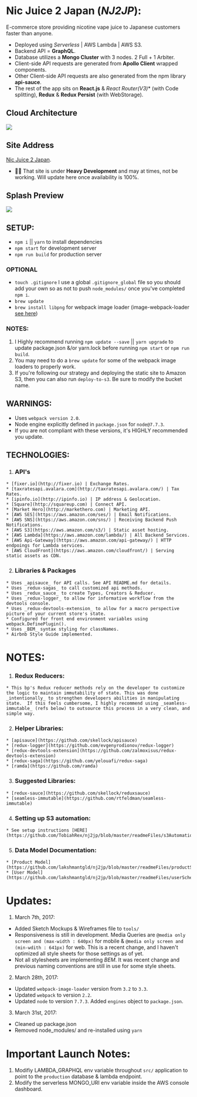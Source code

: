 # Nic Juice 2 Japan (_NJ2JP_):
E-commerce store providing nicotine vape juice to Japanese customers faster than anyone.
  - Deployed using _Serverless_ | AWS Lambda | AWS S3.  
  - Backend API = **GraphQL**.
  - Database utilizes a **Mongo Cluster** with 3 nodes. 2 Full + 1 Arbiter.
  - Client-side API requests are generated from **Apollo Client** wrapped components.
  - Other Client-side API requests are also generated from the npm library **api-sauce**.
  - The rest of the app sits on **React.js** & **React Router*(V3)** (with Code splitting), **Redux** & **Redux Persist** (with WebStorage).

## Cloud Architecture
<img src="http://i.imgur.com/00So8Ua.png" />

## Site Address
 [Nic Juice 2 Japan](http://nj2jp-react.s3-website-ap-northeast-1.amazonaws.com/).
  - ☝🏼 That site is under **Heavy Development** and may at times, not be working.  Will update here once availability is 100%.

## Splash Preview
<img src="http://i.imgur.com/wuHyw50.png" />

## SETUP:
  - `npm i` || `yarn` to install dependencies
  - `npm start` for development server
  - `npm run build` for production server

  ### OPTIONAL
  - `touch .gitignore` I use a global `.gitignore_global` file so you should add your own so as not to push `node_modules/` once you've completed `npm i`.
  - `brew update`
  - `brew install libpng` for webpack image loader (image-webpack-loader [see here](https://github.com/tcoopman/image-webpack-loader))

  ### NOTES:
  1. I Highly recommend running `npm update --save` || `yarn upgrade` to update package.json &/or yarn.lock before running `npm start` or `npm run build`.
  2. You may need to do a `brew update` for some of the webpack image loaders to properly work.
  3. If you're following our strategy and deploying the static site to Amazon S3, then you can also run `deploy-to-s3`.  Be sure to modify the bucket name.

## WARNINGS:
  * Uses `webpack version 2.0`.
  * Node engine explicitly defined in `package.json` for `node@7.7.3`.
  * If you are not compliant with these versions, it's HIGHLY recommended you update.

## TECHNOLOGIES:
  1. ### API's
    * [fixer.io](http://fixer.io) | Exchange Rates.
    * [taxratesapi.avalara.com](http://taxratesapi.avalara.com/) | Tax Rates.
    * [ipinfo.io](http://ipinfo.io) | IP address & Geolocation.
    * [Square](http://squareup.com) | Connect API.
    * [Market Hero](http://markethero.com) | Marketing API.
    * [AWS SES](https://aws.amazon.com/ses/) | Email Notifications.
    * [AWS SNS](https://aws.amazon.com/sns/) | Receiving Backend Push Notifications.
    * [AWS S3](https://aws.amazon.com/s3/) | Static asset hosting.
    * [AWS Lambda](https://aws.amazon.com/lambda/) | All Backend Services.
    * [AWS Api-Gateway](https://aws.amazon.com/api-gateway/) | HTTP endpoings for Lambda services.
    * [AWS CloudFront](https://aws.amazon.com/cloudfront/) | Serving static assets as CDN.
  2. ### Libraries & Packages
    * Uses _apisauce_ for API calls. See API README.md for details.
    * Uses _redux-sagas_ to call customized api methods.
    * Uses _redux_sauce_ to create Types, Creators & Reducer.
    * Uses _redux-logger_ to allow for informative workflow from the devtools console.  
    * Uses _redux-devtools-extension_ to allow for a macro perspective picture of your current store's state.
    * Configured for front end environment variables using webpack.DefinePlugin().
    * Uses _BEM_ syntax styling for classNames.
    * Airbnb Style Guide implemented.

# NOTES:
  1. ### Redux Reducers:
    * This bp's Redux reducer methods rely on the developer to customize the logic to maintain immutability of state. This was done _intentionally_ to strengthen developers abilities in manipulating state.  If this feels cumbersome, I highly recommend using _seamless-immutable_ (refs below) to outsource this process in a very clean, and simple way.
  2. ### Helper Libraries:
    * [apisauce](https://github.com/skellock/apisauce)
    * [redux-logger](https://github.com/evgenyrodionov/redux-logger)
    * [redux-devtools-extension](https://github.com/zalmoxisus/redux-devtools-extension)
    * [redux-saga](https://github.com/yelouafi/redux-saga)
    * [ramda](https://github.com/ramda)
  3. ### Suggested Libraries:
    * [redux-sauce](https://github.com/skellock/reduxsauce)
    * [seamless-immutable](https://github.com/rtfeldman/seamless-immutable)
  4. ### Setting up S3 automation:
    * See setup instructions [HERE](https://github.com/TobiahRex/nj2jp/blob/master/readmeFiles/s3Automation.md).
  5. ### Data Model Documentation:
    * [Product Model](https://github.com/lakshmantgld/nj2jp/blob/master/readmeFiles/productSchema.md)
    * [User Model](https://github.com/lakshmantgld/nj2jp/blob/master/readmeFiles/userSchema.md)

# Updates:
1. March 7th, 2017:
  - Added Sketch Mockups & Wireframes file to `tools/`
  - Responsiveness is still in development. Media Queries are `@media only screen and (max-width : 640px)` for mobile & `@media only screen and (min-wdith : 641px)` for web.  This is a recent change, and I haven't optimized all style sheets for those settings as of yet.
  - Not all stylesheets are implementing _BEM_.  It was recent change and previous naming conventions are still in use for some style sheets.
2. March 28th, 2017:
  - Updated `webpack-image-loader` version from `3.2` to `3.3`.
  - Updated `webpack` to version `2.2`.
  - Updated `node` to version `7.7.3`. Added `engines` object to `package.json`.
3. March 31st, 2017:
  - Cleaned up package.json
  - Removed node_modules/ and re-installed using `yarn`

# Important Launch Notes:
  1. Modifiy LAMBDA_GRAPHQL env variable throughout `src/` application to point to the `production` database & lambda endpoint.
  2. Modify the serverless MONGO_URI env variable inside the AWS console dashboard.

<!-- ## ScreenShots:
* Terminal
  - <img src="http://i.imgur.com/RjJ7yfA.png" /> -->
